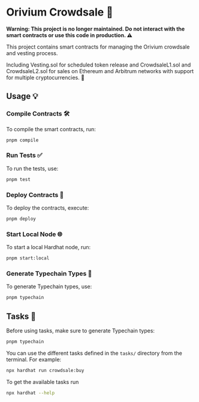 # Orivium Crowdsale 🚀

**Warning: This project is no longer maintained. Do not interact with the smart contracts or use this code in production. ⚠️**

This project contains smart contracts for managing the Orivium crowdsale and vesting process.

Including Vesting.sol for scheduled token release and CrowdsaleL1.sol and CrowdsaleL2.sol for sales on Ethereum and Arbitrum networks with support for multiple cryptocurrencies. 🤖

## Usage 💡

### Compile Contracts 🛠️

To compile the smart contracts, run:
```sh
pnpm compile
```

### Run Tests ✅

To run the tests, use:
```sh
pnpm test
```

### Deploy Contracts 🚀

To deploy the contracts, execute:
```sh
pnpm deploy
```

### Start Local Node 🌐

To start a local Hardhat node, run:
```sh
pnpm start:local
```

### Generate Typechain Types 📜

To generate Typechain types, use:
```sh
pnpm typechain
```

## Tasks 🔧

Before using tasks, make sure to generate Typechain types:
```sh
pnpm typechain
```

You can use the different tasks defined in the `tasks/` directory from the terminal. For example:
```sh
npx hardhat run crowdsale:buy
```

To get the available tasks run

```sh
npx hardhat --help
```